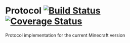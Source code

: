 Protocol [![Build Status](https://travis-ci.org/Laxio/Protocol.svg?branch=master)](https://travis-ci.org/Laxio/Protocol) [![Coverage Status](https://coveralls.io/repos/github/Laxio/Protocol/badge.svg?branch=master)](https://coveralls.io/github/Laxio/Protocol?branch=master)
========

Protocol implementation for the current Minecraft version

